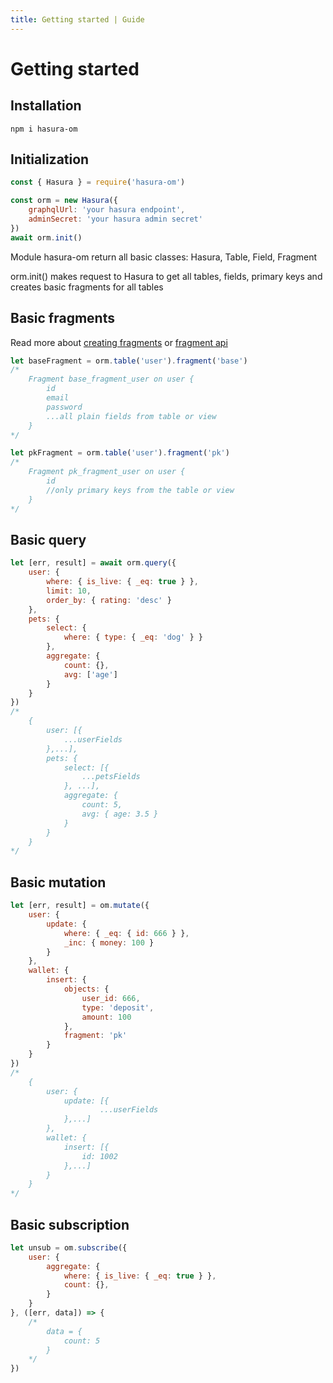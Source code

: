 ```yaml
---
title: Getting started | Guide
---
```


# Getting started

## Installation

```
npm i hasura-om
```

## Initialization
```javascript
const { Hasura } = require('hasura-om')

const orm = new Hasura({
    graphqlUrl: 'your hasura endpoint',
    adminSecret: 'your hasura admin secret'
})
await orm.init()
```

Module hasura-om return all basic classes: Hasura, Table, Field, Fragment

orm.init() makes request to Hasura to get all tables, fields, primary keys and creates basic fragments for all tables


## Basic fragments

Read more about [creating fragments](/guide/create-fragment) or [fragment api](/api/fragment)

```javascript
let baseFragment = orm.table('user').fragment('base')
/* 
    Fragment base_fragment_user on user {
        id
        email
        password
        ...all plain fields from table or view
    }
*/

let pkFragment = orm.table('user').fragment('pk')
/* 
    Fragment pk_fragment_user on user {
        id
        //only primary keys from the table or view
    }
*/
```


## Basic query
```javascript
let [err, result] = await orm.query({
    user: {
        where: { is_live: { _eq: true } },
        limit: 10,
        order_by: { rating: 'desc' }
    },
    pets: {
        select: {
            where: { type: { _eq: 'dog' } }
        },
        aggregate: {
            count: {},
            avg: ['age']
        }
    }
})
/* 
    {
        user: [{
            ...userFields
        },...],
        pets: {
            select: [{
                ...petsFields
            }, ...],
            aggregate: {
                count: 5,
                avg: { age: 3.5 }
            }
        }
    }
*/
```


## Basic mutation
```javascript
let [err, result] = om.mutate({
    user: {
        update: {
            where: { _eq: { id: 666 } },
            _inc: { money: 100 }
        }
    },
    wallet: {
        insert: {
            objects: {
                user_id: 666,
                type: 'deposit',
                amount: 100
            },
            fragment: 'pk'
        }
    }
})
/* 
    {
        user: {
            update: [{
                    ...userFields
            },...]
        },
        wallet: {
            insert: [{
                id: 1002
            },...]
        }
    }
*/
```


## Basic subscription
```javascript
let unsub = om.subscribe({
    user: {
        aggregate: {
            where: { is_live: { _eq: true } },
            count: {},
        }
    }
}, ([err, data]) => {
    /* 
        data = {
            count: 5
        }
    */
})
```